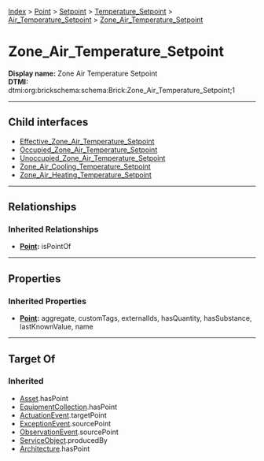 [Index](../../../../../Index.md) > [Point](../../../../Point.md) > [Setpoint](../../../Setpoint.md) > [Temperature_Setpoint](../../Temperature_Setpoint.md) > [Air_Temperature_Setpoint](../Air_Temperature_Setpoint.md) > [Zone_Air_Temperature_Setpoint](#)
# Zone_Air_Temperature_Setpoint

**Display name:** Zone Air Temperature Setpoint<br />
**DTMI:** dtmi:org:brickschema:schema:Brick:Zone_Air_Temperature_Setpoint;1

---

## Child interfaces
* [Effective_Zone_Air_Temperature_Setpoint](Effective_Zone_Air_Temperature_Setpoint.md)
* [Occupied_Zone_Air_Temperature_Setpoint](Occupied_Zone_Air_Temperature_Setpoint.md)
* [Unoccupied_Zone_Air_Temperature_Setpoint](Unoccupied_Zone_Air_Temperature_Setpoint.md)
* [Zone_Air_Cooling_Temperature_Setpoint](Zone_Air_Cooling_Temperature_Setpoint.md)
* [Zone_Air_Heating_Temperature_Setpoint](Zone_Air_Heating_Temperature_Setpoint.md)

---

## Relationships
### Inherited Relationships
* **[Point](../../../../Point.md):** isPointOf

---

## Properties
### Inherited Properties
* **[Point](../../../../Point.md):** aggregate, customTags, externalIds, hasQuantity, hasSubstance, lastKnownValue, name

---

## Target Of
### Inherited
* [Asset](../../../../../Asset/Asset.md).hasPoint
* [EquipmentCollection](../../../../../Collection/AssetCollection/EquipmentCollection/EquipmentCollection.md).hasPoint
* [ActuationEvent](../../../../../Event/PointEvent/ActuationEvent.md).targetPoint
* [ExceptionEvent](../../../../../Event/PointEvent/ExceptionEvent.md).sourcePoint
* [ObservationEvent](../../../../../Event/PointEvent/ObservationEvent.md).sourcePoint
* [ServiceObject](../../../../../Information/ServiceObject/ServiceObject.md).producedBy
* [Architecture](../../../../../Space/Architecture/Architecture.md).hasPoint
